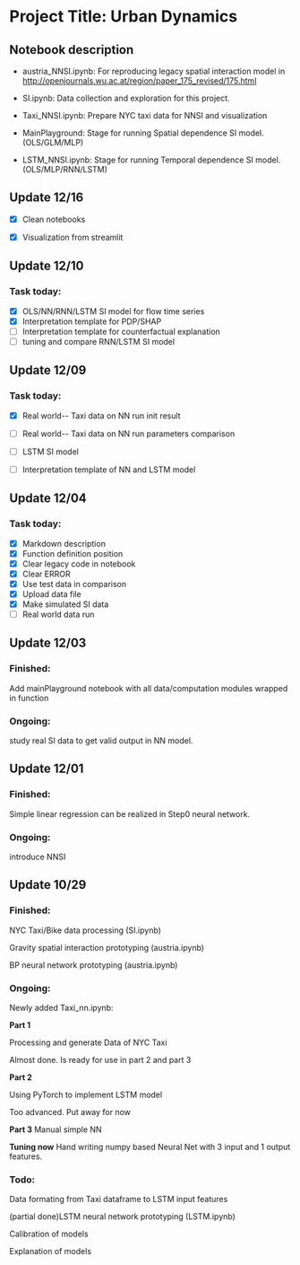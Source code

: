 # Project Title: Urban Dynamics

## Notebook description

- austria_NNSI.ipynb: For reproducing legacy spatial interaction model in http://openjournals.wu.ac.at/region/paper_175_revised/175.html

- SI.ipynb: Data collection and exploration for this project.

- Taxi_NNSI.ipynb: Prepare NYC taxi data for NNSI and visualization

- MainPlayground: Stage for running Spatial dependence SI model. (OLS/GLM/MLP)

- LSTM_NNSI.ipynb: Stage for running Temporal dependence SI model. (OLS/MLP/RNN/LSTM)


## Update 12/16
- [x] Clean notebooks
- [x] Visualization from streamlit


## Update 12/10

### Task today:


- [x] OLS/NN/RNN/LSTM SI model for flow time series
- [x] Interpretation template for PDP/SHAP
- [ ] Interpretation template for counterfactual explanation
- [ ] tuning and compare RNN/LSTM SI model
## Update 12/09

### Task today:

- [x] Real world-- Taxi data on NN run init result
- [ ] Real world-- Taxi data on NN run parameters comparison
- [ ] LSTM SI model
- [ ] Interpretation template of NN and LSTM model


## Update 12/04

### Task today:
- [x] Markdown description
- [x] Function definition position
- [x] Clear legacy code in notebook
- [X] Clear ERROR
- [x] Use test data in comparison
- [x] Upload data file
- [x] Make simulated SI data
- [ ] Real world data run

## Update 12/03
### Finished:
Add mainPlayground notebook with all data/computation modules wrapped in function

### Ongoing:
study real SI data to get valid output in NN model.

## Update 12/01
### Finished:
Simple linear regression can be realized in Step0 neural network.

### Ongoing:
introduce NNSI

## Update 10/29
### Finished:

NYC Taxi/Bike data processing (SI.ipynb)

Gravity spatial interaction prototyping (austria.ipynb)

BP neural network prototyping (austria.ipynb)

### Ongoing:
Newly added Taxi_nn.ipynb:

**Part 1**

Processing and generate Data of NYC Taxi

Almost done. Is ready for use in part 2 and part 3

**Part 2**

Using PyTorch to implement LSTM model

Too advanced. Put away for now

**Part 3**
Manual simple NN

**Tuning now** Hand writing numpy based Neural Net with 3 input and 1 output features.

### Todo:
Data formating from Taxi dataframe to LSTM input features

(partial done)LSTM neural network prototyping (LSTM.ipynb)

Calibration of models

Explanation of models
